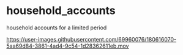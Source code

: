 # household_accounts
household accounts for a limited period


https://user-images.githubusercontent.com/69960076/180616070-5aa69d84-3861-4ad4-9c54-1d28362611eb.mov

